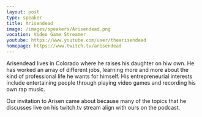 ```yaml
---
layout: post
type: speaker
title: Arisendead
image: /images/speakers/Arisendead.png
vocation: Video Game Streamer
youtube: https://www.youtube.com/user/thearisendead
homepage: https://www.twitch.tv/arisendead
---
```

Arisendead lives in Colorado where he raises his daughter on hiw own. He has worked an array of different jobs, learning more and more about the kind of professional life he wants for himself. His entrepreneurial interests include entertaining people through playing video games and recording his own rap music.

Our invitation to Arisen came about because many of the topics that he discusses live on his twitch.tv stream align with ours on the podcast.